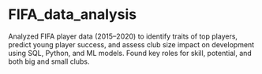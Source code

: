 # FIFA_data_analysis
Analyzed FIFA player data (2015–2020) to identify traits of top players, predict young player success, and assess club size impact on development using SQL, Python, and ML models. Found key roles for skill, potential, and both big and small clubs.

